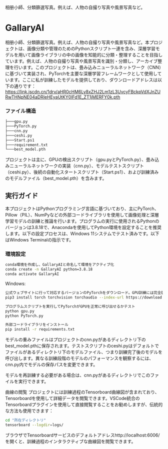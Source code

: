 相册小師、分類篩選写真。例えば、人物の自撮り写真や風景写真など。


# GallaryAI

相册小師、分類篩選写真。例えば、人物の自撮り写真や風景写真など。本プロジェクトは、画像分類や管理のためのPythonスクリプト一連を含み、深層学習モデルを用いて画像ライブラリの中の画像を知能的に分類・整理することを目指しています。例えば、人物の自撮り写真や風景写真を識別・分類し、アーカイブ整理を行います。このプロジェクトは、畳み込みニューラルネットワーク（CNN）に基づいて実装され、PyTorchを主要な深層学習フレームワークとして使用しています。ここに私が訓練したモデルを提供しており、ダウンロードアドレスは以下の通りです：https://link.jscdn.cn/1drv/aHR0cHM6Ly8xZHJ2Lm1zL3UvcyFBckpVdXJnZURwTHNpNE04aDRleHEyaUtKY0lFd1E_ZT1jMERFY0k.pth

### ファイル構造

```bash
├───gpu.py
├───PyTorch.py
├───cnn.py
├───ceshi.py
├───Start.ps1
├───requirement.txt
└───best_model.pth
```

プロジェクトは主に、GPUの検出スクリプト（gpu.pyとPyTorch.py）、畳み込みニューラルネットワークの実装（cnn.py）、モデルテストスクリプト（ceshi.py）、後続の自動化スタートスクリプト（Start.ps1）、および訓練済みのモデルファイル（best_model.pth）を含みます。

## 実行ガイド
本プロジェクトはPythonプログラミング言語に基づいており、主にPyTorch、Pillow（PIL）、NumPyなどの外部コードライブラリを使用して画像処理と深層学習モデルの訓練と推論を行います。プログラムの実行に使用されるPythonのバージョンは3.8.18で、Anacondaを使用してPython環境を設定することを推奨します。以下の設定プロセスは、Windows 11システムでテスト済みです。以下はWindows Terminalの指示です。

### 環境設定

```bash
conda環境を作成し、GallaryAIと命名して環境をアクティブ化
conda create -n GallaryAI python=3.8.18
conda activate GallaryAI
```


Windows:
```bash 
公式ウェブサイトに行って対応するバージョンのPyTorchをダウンロード。GPU訓練には完全版のPyTorchの手動インストールが必要
pip3 install torch torchvision torchaudio --index-url https://download.pytorch.org/whl/cu121

プログラムスクリプトを実行してPyTorchがGPUを正常に呼び出せるかテスト
python gpu.py
python PyTorch.py

外部コードライブラリをインストール
pip install -r requirements.txt
```


モデルの重みファイルはプロジェクトのcnn.pyがあるディレクトリ下のbest_model.pthに保存されます。テストスクリプトのceshi.pyはデフォルトでファイルがあるディレクトリ下のモデルファイル、つまり訓練完了後のモデルを呼び出します。異なる訓練段階のモデルのパフォーマンスを観察するには、cnn.py内でモデルの保存パスを変更できます。

モデルを再訓練する必要がある場合は、cnn.pyがあるディレクトリでこのファイルを実行できます。

曲線の閲覧
プロジェクトには訓練過程のTensorboard曲線図が含まれており、Tensorboardを使用して詳細データを閲覧できます。VSCode統合のTensorboardプラグインを使用して直接閲覧することをお勧めしますが、伝統的な方法も使用できます：

```bash
cd "所在ディレクトリ"
tensorboard --logdir=logs/
```

ブラウザでTensorboardサービスのデフォルトアドレスhttp://localhost:6006/を開くと、訓練過程のインタラクティブな曲線図を閲覧できます。
